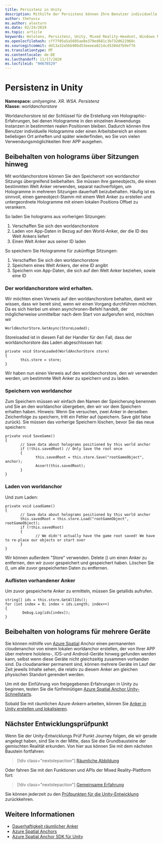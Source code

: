 ```yaml
---
title: Persistenz in Unity
description: Mithilfe der Persistenz können Ihre Benutzer individuelle Hologramme oder einen Arbeitsbereich an jedem Ort anheften und später wiederfinden, wo Sie von vielen Verwendungsmöglichkeiten Ihrer APP ausgehen.
author: thetuvix
ms.author: alexturn
ms.date: 02/24/2019
ms.topic: article
keywords: Hololens, Persistenz, Unity, Mixed Reality-Headset, Windows Mixed Reality-Headset, Virtual Reality-Headset
ms.openlocfilehash: cff7f05a5a5695ae8e379ed681c3b7320622968c
ms.sourcegitcommit: dd13a32a5bb90bd53eeeea8214cd5384d7b9ef76
ms.translationtype: MT
ms.contentlocale: de-DE
ms.lasthandoff: 11/17/2020
ms.locfileid: "94678529"
---
```

# <a name="persistence-in-unity"></a>Persistenz in Unity

**Namespace:** *unityengine. XR. WSA. Persistenz*<br>
**Klasse:** *worldanchorstore*

Worldanchorstore ist der Schlüssel für die Erstellung von Holographic-Erfahrungen, bei denen Hologramme in den einzelnen Anwendungs Instanzen in bestimmten realen Positionen bleiben. Dadurch können Ihre Benutzer individuelle Hologramme oder einen Arbeitsbereich an einem beliebigen Ort anheften und später wiederfinden, wo Sie von vielen Verwendungsmöglichkeiten Ihrer APP ausgehen.

## <a name="how-to-persist-holograms-across-sessions"></a>Beibehalten von holograms über Sitzungen hinweg

Mit worldanchorstore können Sie den Speicherort von worldanchor Sitzungs übergreifend beibehalten. Sie müssen ihre gameobjects, die einen bestimmten Welt Anker verwenden, separat nachverfolgen, um Hologramme in mehreren Sitzungen dauerhaft beizubehalten. Häufig ist es sinnvoll, einen gameobject-Stamm mit einem Welt Anker zu erstellen und untergeordnete Hologramme mit einem lokalen Positions Offset zu verankern.

So laden Sie holograms aus vorherigen Sitzungen:
1. Verschaffen Sie sich den worldanchorstore
2. Laden von App-Daten in Bezug auf den World-Anker, der die ID des Welt Ankers liefert
3. Einen Welt Anker aus seiner ID laden

So speichern Sie Hologramme für zukünftige Sitzungen:
1. Verschaffen Sie sich den worldanchorstore
2. Speichern eines Welt Ankers, der eine ID angibt
3. Speichern von App-Daten, die sich auf den Welt Anker beziehen, sowie eine ID

### <a name="getting-the-worldanchorstore"></a>Der worldanchorstore wird erhalten.

Wir möchten einen Verweis auf den worldanchorstore behalten, damit wir wissen, dass wir bereit sind, wenn wir einen Vorgang durchführen möchten. Da es sich hierbei um einen asynchronen-Befehl handelt, der möglicherweise unmittelbar nach dem Start von aufgerufen wird, möchten wir

```
WorldAnchorStore.GetAsync(StoreLoaded);
```

Storeloaded ist in diesem Fall der Handler für den Fall, dass der worldanchorstore das Laden abgeschlossen hat:

```
private void StoreLoaded(WorldAnchorStore store)
{
       this.store = store;
}
```

Wir haben nun einen Verweis auf den worldanchorstore, den wir verwenden werden, um bestimmte Welt Anker zu speichern und zu laden.

### <a name="saving-a-worldanchor"></a>Speichern von worldanchor

Zum Speichern müssen wir einfach den Namen der Speicherung benennen und Sie an den worldanchor übergeben, den wir vor dem Speichern erhalten haben. Hinweis: Wenn Sie versuchen, zwei Anker in derselben Zeichenfolge zu speichern, tritt ein Fehler auf (speichern. Save gibt false zurück). Sie müssen das vorherige Speichern löschen, bevor Sie das neue speichern:

```
private void SaveGame()
{
       // Save data about holograms positioned by this world anchor
       if (!this.savedRoot) // Only Save the root once
       {
              this.savedRoot = this.store.Save("rootGameObject", anchor);
              Assert(this.savedRoot);
       }
}
```

### <a name="loading-a-worldanchor"></a>Laden von worldanchor

Und zum Laden:

```
private void LoadGame()
{
       // Save data about holograms positioned by this world anchor
       this.savedRoot = this.store.Load("rootGameObject", rootGameObject);
       if (!this.savedRoot)
       {
              // We didn't actually have the game root saved! We have to re-place our objects or start over
       }
}
```

Wir können außerdem "Store" verwenden. Delete () um einen Anker zu entfernen, den wir zuvor gespeichert und gespeichert haben. Löschen Sie (), um alle zuvor gespeicherten Daten zu entfernen.

### <a name="enumerating-existing-anchors"></a>Auflisten vorhandener Anker

Um zuvor gespeicherte Anker zu ermitteln, müssen Sie getallids aufrufen.

```
string[] ids = this.store.GetAllIds();
for (int index = 0; index < ids.Length; index++)
{
        Debug.Log(ids[index]);
}
```

## <a name="persisting-holograms-for-multiple-devices"></a>Beibehalten von holograms für mehrere Geräte

Sie können mithilfe von <a href="https://docs.microsoft.com/azure/spatial-anchors/overview" target="_blank">Azure Spatial</a> Anchor einen permanenten cloudenanchor von einem lokalen worldanchor erstellen, der von Ihrer APP über mehrere hololens-, IOS-und Android-Geräte hinweg gefunden werden kann, selbst wenn diese Geräte nicht gleichzeitig zusammen vorhanden sind.  Da cloudananker permanent sind, können mehrere Geräte im Lauf der Zeit jeweils Inhalte sehen, die relativ zu diesem Anker am gleichen physischen Standort gerendert werden.

Um mit der Einführung von freigegebenen Erfahrungen in Unity zu beginnen, testen Sie die fünfminütigen <a href="https://docs.microsoft.com/azure/spatial-anchors/unity-overview" target="_blank">Azure Spatial Anchor Unity-Schnellstarts</a>.

Sobald Sie mit räumlichen Azure-Ankern arbeiten, können Sie <a href="https://docs.microsoft.com/azure/spatial-anchors/concepts/create-locate-anchors-unity" target="_blank">Anker in Unity erstellen und lokalisieren</a>.

## <a name="next-development-checkpoint"></a>Nächster Entwicklungsprüfpunkt

Wenn Sie der Unity-Entwicklungs Prüf Punkt Journey folgen, die wir gerade angelegt haben, sind Sie in der Mitte, dass Sie die Grundbausteine der gemischten Realität erkunden. Von hier aus können Sie mit dem nächsten Baustein fortfahren:

> [!div class="nextstepaction"]
> [Räumliche Abbildung](spatial-mapping-in-unity.md)

Oder fahren Sie mit den Funktionen und APIs der Mixed Reality-Plattform fort:

> [!div class="nextstepaction"]
> [Gemeinsame Erfahrung](shared-experiences-in-unity.md)

Sie können jederzeit zu den [Prüfpunkten für die Unity-Entwicklung](unity-development-overview.md#2-core-building-blocks) zurückkehren.

## <a name="see-also"></a>Weitere Informationen
* [Dauerhaftigkeit räumlicher Anker](../../design/coordinate-systems.md#spatial-anchor-persistence)
* <a href="https://docs.microsoft.com/azure/spatial-anchors" target="_blank">Azure Spatial Anchors</a>
* <a href="https://docs.microsoft.com/dotnet/api/Microsoft.Azure.SpatialAnchors" target="_blank">Azure Spatial Anchor SDK für Unity</a>
